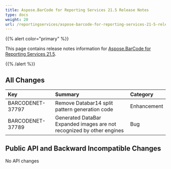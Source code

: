 ```yaml
---
title: Aspose.BarCode for Reporting Services 21.5 Release Notes
type: docs
weight: 20
url: /reportingservices/aspose-barcode-for-reporting-services-21-5-release-notes/
---
```


{{% alert color="primary" %}} 

This page contains release notes information for [Aspose.BarCode for Reporting Services 21.5](https://downloads.aspose.com/barcode/reportingservices/new-releases/aspose.barcode-for-reporting-services-21.5/).

{{% /alert %}} 
## **All Changes**

|**Key**|**Summary**|**Category**|
| :- | :- | :- |
|BARCODENET-37797|Remove Databar14 split pattern generation code|Enhancement|
|BARCODENET-37789|Generated DataBar Expanded images are not recognized by other engines|Bug|

## **Public API and Backward Incompatible Changes**

No API changes

